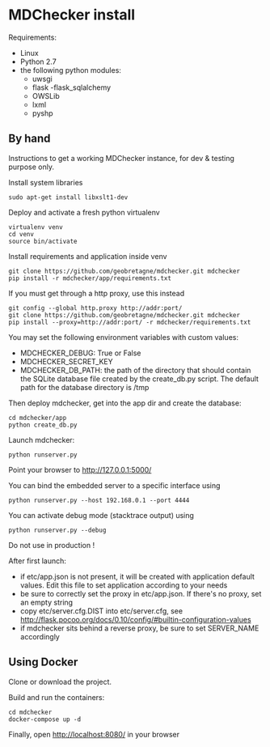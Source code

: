 # MDChecker install

Requirements:

- Linux
- Python 2.7
- the following python modules:
  - uwsgi
  - flask
  -flask_sqlalchemy
  - OWSLib
  - lxml
  - pyshp

## By hand
Instructions to get a working MDChecker instance, for dev & testing purpose only.

Install system libraries

```
sudo apt-get install libxslt1-dev
```

Deploy and activate a fresh python virtualenv

```
virtualenv venv
cd venv
source bin/activate
```

Install requirements and application inside venv

```
git clone https://github.com/geobretagne/mdchecker.git mdchecker
pip install -r mdchecker/app/requirements.txt
```

If you must get through a http proxy, use this instead

```
git config --global http.proxy http://addr:port/ 
git clone https://github.com/geobretagne/mdchecker.git mdchecker
pip install --proxy=http://addr:port/ -r mdchecker/requirements.txt
```

You may set the following environment variables with custom values:
- MDCHECKER_DEBUG: True or False
- MDCHECKER_SECRET_KEY
- MDCHECKER_DB_PATH: the path of the directory that should contain the SQLite
database file created by the create_db.py script. The default path for the database directory is /tmp

Then deploy mdchecker, get into the app dir and create the database:
```
cd mdchecker/app
python create_db.py
```

Launch mdchecker:

```
python runserver.py
```

Point your browser to http://127.0.0.1:5000/

You can bind the embedded server to a specific interface using

```
python runserver.py --host 192.168.0.1 --port 4444
```

You can activate debug mode (stacktrace output) using

```
python runserver.py --debug
```

Do not use in production !

After first launch:

* if etc/app.json is not present, it will be created with application default values. Edit this file to set application according to your needs
* be sure to correctly set the proxy  in etc/app.json. If there's no proxy, set an empty string
* copy etc/server.cfg.DIST into etc/server.cfg, see http://flask.pocoo.org/docs/0.10/config/#builtin-configuration-values
* if mdchecker sits behind a reverse proxy, be sure to set SERVER_NAME accordingly


## Using Docker
Clone or download the project.

Build and run the containers:
```
cd mdchecker
docker-compose up -d
```

Finally, open [http://localhost:8080/](http://localhost:8080/) in your browser
